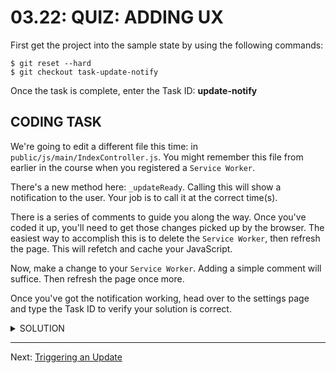# 03.22: QUIZ: ADDING UX
First get the project into the sample state by using the following commands:

```shell
$ git reset --hard
$ git checkout task-update-notify
```

Once the task is complete, enter the Task ID: **update-notify**

## CODING TASK
We're going to edit a different file this time: in `public/js/main/IndexController.js`. You might remember this file from earlier in the course when you registered a `Service Worker`.

There's a new method here: `_updateReady`. Calling this will show a notification to the user. Your job is to call it at the correct time(s).

There is a series of comments to guide you along the way. Once you've coded it up, you'll need to get those changes picked up by the browser. The easiest way to accomplish this is to delete the `Service Worker`, then refresh the page. This will refetch and cache your JavaScript.

Now, make a change to your `Service Worker`. Adding a simple comment will suffice. Then refresh the page once more.

Once you've got the notification working, head over to the settings page and type the Task ID to verify your solution is correct.

<details>
  <summary>SOLUTION</summary>
  <p>
  
  Inside the `IndexController.js` file:
  
  ```js
  IndexController.prototype._registerServiceWorker = function() {
    if (!navigator.serviceWorker) return;
    
    var indexController = this;
    
    navigator.serviceWorker.register('sw.js').then(function(reg) {
      // TODO: if there's no controller, this page wasn't loaded
      // via a service worker, so they're looking at the latest version.
      // In that case, exit early
      if (!navigator.serviceWorker.controller) {
        return;
      }
      
      // TODO: if there's an updated worker already waiting, call
      // indexController._updateReady()
      if (reg.waiting) {
        indexController._updateReady();
        return;
      }
      
      // TODO: if there's an updated worker installing, track its
      // progress. If it becomes "installed", call
      // indexController._updateReady()
      if (reg.installing) {
        indexController._trackInstalling(reg.installing);
        return;
      }
      
      // TODO: otherwise, listen for new installing workers arriving.
      // If one arrives, track its progress.
      // If it becomes "installed", call
      // indexController._updateReady()
      reg.addEventListener('updatefound', function() {
        indexController._trackInstalling(reg.installing);
        return;
      })
    });
  };
  
  IndexController.prototype._trackInstalling = function(sw) {
    var indexController = this;
    
    sw.addEventListener('statechange', function() {
      if (sw.state === 'installed') {
        indexController._updateReady();
      }
    });
  };
  ```
  
  </p>
</details>

- - -

Next: [Triggering an Update](./24-triggering-update.md)
